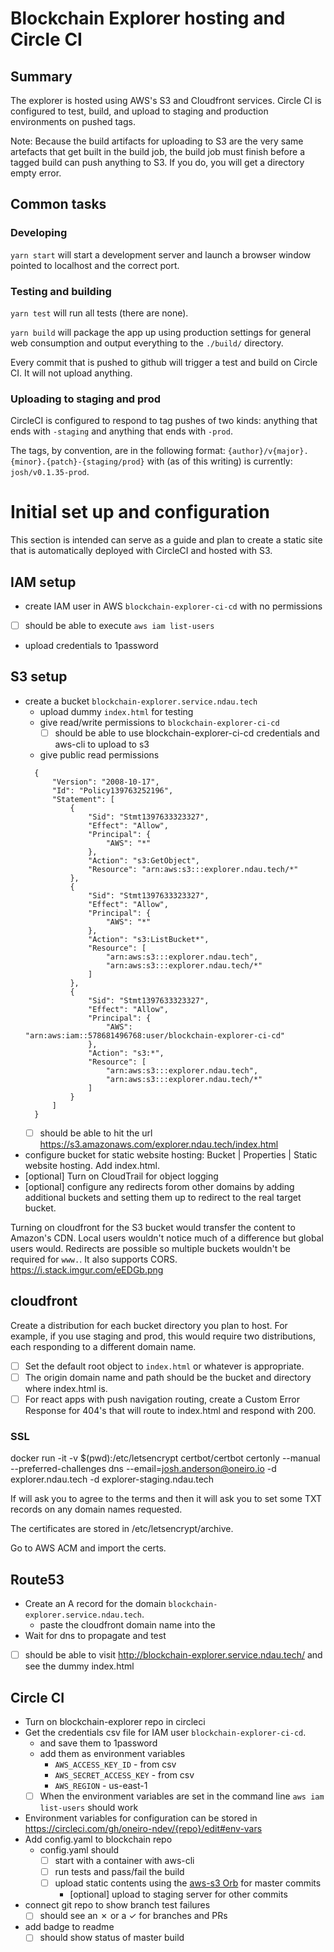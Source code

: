 # Blockchain Explorer hosting and Circle CI

## Summary

The explorer is hosted using AWS's S3 and Cloudfront services. Circle CI is configured to test, build, and upload to staging and production environments on pushed tags.

Note: Because the build artifacts for uploading to S3 are the very same artefacts that get built in the build job, the build job must finish before a tagged build can push anything to S3. If you do, you will get a directory empty error.

## Common tasks

### Developing

`yarn start` will start a development server and launch a browser window pointed to localhost and the correct port.

### Testing and building

`yarn test` will run all tests (there are none).

`yarn build` will package the app up using production settings for general web consumption and output everything to the `./build/` directory.

Every commit that is pushed to github will trigger a test and build on Circle CI. It will not upload anything.

### Uploading to staging and prod

CircleCI is configured to respond to tag pushes of two kinds: anything that ends with `-staging` and anything that ends with `-prod`.

The tags, by convention, are in the following format: `{author}/v{major}.{minor}.{patch}-{staging/prod}` with (as of this writing) is currently: `josh/v0.1.35-prod`.

# Initial set up and configuration

This section is intended can serve as a guide and plan to create a static site that is automatically deployed with CircleCI and hosted with S3.

## IAM setup

- create IAM user in AWS `blockchain-explorer-ci-cd` with no permissions
- [ ] should be able to execute `aws iam list-users`
- upload credentials to 1password

## S3 setup

- create a bucket `blockchain-explorer.service.ndau.tech`
  - upload dummy `index.html` for testing
  - give read/write permissions to `blockchain-explorer-ci-cd`
    - [ ] should be able to use blockchain-explorer-ci-cd credentials and aws-cli to upload to s3
  - give public read permissions
  ```
    {
        "Version": "2008-10-17",
        "Id": "Policy139763252196",
        "Statement": [
            {
                "Sid": "Stmt1397633323327",
                "Effect": "Allow",
                "Principal": {
                    "AWS": "*"
                },
                "Action": "s3:GetObject",
                "Resource": "arn:aws:s3:::explorer.ndau.tech/*"
            },
            {
                "Sid": "Stmt1397633323327",
                "Effect": "Allow",
                "Principal": {
                    "AWS": "*"
                },
                "Action": "s3:ListBucket*",
                "Resource": [
                    "arn:aws:s3:::explorer.ndau.tech",
                    "arn:aws:s3:::explorer.ndau.tech/*"
                ]
            },
            {
                "Sid": "Stmt1397633323327",
                "Effect": "Allow",
                "Principal": {
                    "AWS": "arn:aws:iam::578681496768:user/blockchain-explorer-ci-cd"
                },
                "Action": "s3:*",
                "Resource": [
                    "arn:aws:s3:::explorer.ndau.tech",
                    "arn:aws:s3:::explorer.ndau.tech/*"
                ]
            }
        ]
    }
  ```
  - [ ] should be able to hit the url https://s3.amazonaws.com/explorer.ndau.tech/index.html
- configure bucket for static website hosting: Bucket | Properties | Static website hosting. Add index.html.
- [optional] Turn on CloudTrail for object logging
- [optional] configure any redirects forom other domains by adding additional buckets and setting them up to redirect to the real target bucket.

Turning on cloudfront for the S3 bucket would transfer the content to Amazon's CDN. Local users wouldn't notice much of a difference but global users would. Redirects are possible so multiple buckets wouldn't be required for `www.`. It also supports CORS. https://i.stack.imgur.com/eEDGb.png

## cloudfront

Create a distribution for each bucket directory you plan to host. For example, if you use staging and prod, this would require two distributions, each responding to a different domain name.

- [ ] Set the default root object to `index.html` or whatever is appropriate.
- [ ] The origin domain name and path should be the bucket and directory where index.html is.
- [ ] For react apps with push navigation routing, create a Custom Error Response for 404's that will route to index.html and respond with 200.

### SSL

docker run -it -v \$(pwd):/etc/letsencrypt certbot/certbot certonly --manual --preferred-challenges dns --email=josh.anderson@oneiro.io -d explorer.ndau.tech -d explorer-staging.ndau.tech

If will ask you to agree to the terms and then it will ask you to set some TXT records on any domain names requested.

The certificates are stored in /etc/letsencrypt/archive.

Go to AWS ACM and import the certs.

## Route53

- Create an A record for the domain `blockchain-explorer.service.ndau.tech`.
  - paste the cloudfront domain name into the
- Wait for dns to propagate and test
- [ ] should be able to visit http://blockchain-explorer.service.ndau.tech/ and see the dummy index.html

## Circle CI

- Turn on blockchain-explorer repo in circleci
- Get the credentials csv file for IAM user `blockchain-explorer-ci-cd`.
  - and save them to 1password
  - add them as environment variables
    - `AWS_ACCESS_KEY_ID` - from csv
    - `AWS_SECRET_ACCESS_KEY` - from csv
    - `AWS_REGION` - us-east-1
  - [ ] When the environment variables are set in the command line `aws iam list-users` should work
- Environment variables for configuration can be stored in
  https://circleci.com/gh/oneiro-ndev/{repo}/edit#env-vars
- Add config.yaml to blockchain repo
  - config.yaml should
    - [ ] start with a container with aws-cli
    - [ ] run tests and pass/fail the build
    - [ ] upload static contents using the [aws-s3 Orb](https://circleci.com/orbs/registry/orb/circleci/aws-s3) for master commits
      - [optional] upload to staging server for other commits
- connect git repo to show branch test failures
  - [ ] should see an ✗ or a ✓ for branches and PRs
- add badge to readme
  - [ ] should show status of master build
